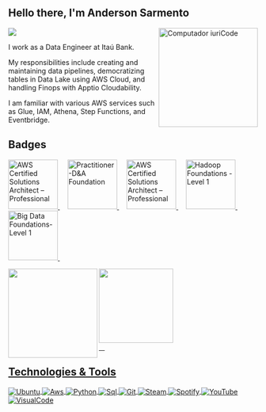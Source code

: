<div align="left">
  
## Hello there, I'm Anderson Sarmento  
<a href="https://www.linkedin.com/in/anderson-sarmento/" target="_blank"><img src="https://img.shields.io/badge/-LinkedIn-%230077B5?style=for-the-badge&logo=linkedin&logoColor=white"  target="_blank"></a> 
<img src="https://raw.githubusercontent.com/MicaelliMedeiros/micaellimedeiros/master/image/computer-illustration.png" min-width="400px" max-width="200px" width="200px" align="right" alt="Computador iuriCode">

I work as a Data Engineer at Itaú Bank.<p>
My responsibilities include creating and maintaining data pipelines, democratizing tables in Data Lake using AWS Cloud, and handling Finops with Apptio Cloudability. <p>
I am familiar with various AWS services such as Glue, IAM, Athena, Step Functions, and Eventbridge. <p>


## Badges  
</div>
<p align="left">
<a 
   href="https://www.credly.com/badges/6e637984-4a6f-476a-9c44-c0096f6f5e19/public_url"
   target="_blank" 
   title="Badge AWS Certified Cloud Practitioner"
   alt="AWS Certified Cloud Practitioner">
   <img 
      src="https://user-images.githubusercontent.com/509054/163974726-600afdfa-d161-4013-824d-20e168dc5efc.png"
      alt="AWS Certified Solutions Architect – Professional"
      width="100px" 
      style="max-width:100px;"  />
  </a>&nbsp; &nbsp;
  <a
   href="http://badges.com.br/share/ddd0b008bd601ac58d61599f3fb37571.php?a=3694"
   target="_blank"
   alt="Practitioner-D&A Foundation"
   title="Practitioner-D&A Foundation">
   <img 
      src="https://brasilopenbadge.com.br/badge/3694.png"
      alt="Practitioner-D&A Foundation" 
      width="100px" 
      style="max-width:100px;"/>
   </a>&nbsp; &nbsp;
  <a 
   href="https://en.wikipedia.org/wiki/ThunderCats_(1985_TV_series)"
   target="_blank" 
   title="Badge Thundercats"
   alt="Thundercats">
   <img 
      src="https://media.tenor.com/WKHXxZDFdhQAAAAi/thundercats-mografic.gif"
      alt="AWS Certified Solutions Architect – Professional"
      width="100px" 
      style="max-width:100px;"  />
  </a>&nbsp; &nbsp;   
   <a
   href="https://www.credly.com/badges/67ba735e-ab16-4723-a80c-3a6e43c7a159/public_url"
   target="_blank" 
   title="Badge Hadoop Foundations - Level 1"
   alt="Hadoop Foundations - Level 1">
   <img 
      src="https://images.credly.com/size/110x110/images/4e5341a0-031a-477d-a3c6-7a641e79dc2c/Hadoop_Data_Found_Level_1_-_CC_-_2019.png"
      alt="Hadoop Foundations - Level 1"
      width="100px" 
      style="max-width:100px;"  />
  </a>&nbsp; &nbsp;
  <a
   href="https://www.credly.com/badges/22cef697-d67a-42a9-a8fe-fb23f6fc5e32/public_url"
   target="_blank" 
   title="Badge Big Data Foundations-Level 1"
   alt="Big Data Foundations- - Level 1">
   <img 
      src="https://images.credly.com/size/110x110/images/16d5a420-770b-4699-97ec-46708e3680c5/Big_Data_Found_Level_1_-_CC_-_2019.png"
      alt="Big Data Foundations-Level 1"
      width="100px" 
      style="max-width:100px;"  />
  </a>&nbsp; &nbsp;
   
<div>
  <a href="https://github.com/AndersonSarmento">
  <img height="180em"   align="left" src="https://github-readme-stats.vercel.app/api?username=AndersonSarmento&show_icons=true&theme=react&include_all_commits=true&count_private=true"/>    <img height="150em"  align="cente" src="https://github-readme-stats.vercel.app/api/top-langs/?username=AndersonSarmento&layout=compact&langs_count=7&theme=react" />
</div>
 &nbsp;
 &nbsp;

## Technologies & Tools 
<img align="center" alt="Ubuntu" src="https://img.shields.io/badge/Ubuntu-E95420?style=for-the-badge&logo=ubuntu&logoColor=white"/>   <img align="center" alt="Aws" src="https://img.shields.io/badge/Amazon_AWS-232F3E?style=for-the-badge&logo=amazon-aws&logoColor=white"/>    <img align="center" alt="Python" src="https://img.shields.io/badge/Python-3776AB?style=for-the-badge&logo=python&logoColor=white"/>   <img align="center" alt="Sql" src="https://img.shields.io/badge/MySQL-00000F?style=for-the-badge&logo=mysql&logoColor=white"/>   <img align="center" alt="Git" src="https://img.shields.io/badge/GIT-E44C30?style=for-the-badge&logo=git&logoColor=white"/>   <img align="center" alt="Steam" src="https://img.shields.io/badge/Steam-000000?style=for-the-badge&logo=steam&logoColor=white"/>   <img align="center" alt="Spotify" src="https://img.shields.io/badge/Spotify-1ED760?&style=for-the-badge&logo=spotify&logoColor=white"/>   <img align="center" alt="YouTube" src="https://img.shields.io/badge/YouTube-FF0000?style=for-the-badge&logo=youtube&logoColor=white"/>
<img align="center" alt="VisualCode" src="https://img.shields.io/badge/Visual_Studio_Code-0078D4?style=for-the-badge&logo=visual%20studio%20code&logoColor=white"/>



